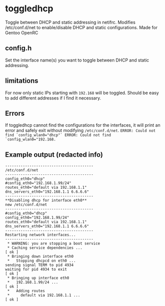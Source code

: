 # toggledhcp
Toggle between DHCP and static addressing in netifrc. Modifies /etc/conf.d/net to enable/disable DHCP and static configurations.
Made for Gentoo OpenRC
## config.h
Set the interface name(s) you want to toggle between DHCP and static addressing.
## limitations
For now only static IPs starting with ```192.168``` will be toggled.
Should be easy to add different addresses if I find it necessary.
## Errors
If toggledhcp cannot find the configurations for the interfaces, 
it will print an error and safely exit without modifying ```/etc/conf.d/net```.
```ERROR: Could not find `config_wlan0="dhcp"`
ERROR: Could not find `config_wlan0="192.168.```



## Example output (redacted info)
```
----------------------------------------
/etc/conf.d/net
----------------------------------------
config_eth0="dhcp"
#config_eth0="192.168.1.99/24"
routes_eth0="default via 192.168.1.1"
dns_servers_eth0="192.168.1.1 6.6.6.6"
----------------------------------------
**Disabling dhcp for interface eth0**
new /etc/conf.d/net
----------------------------------------
#config_eth0="dhcp"
config_eth0="192.168.1.99/24"
routes_eth0="default via 192.168.1.1"
dns_servers_eth0="192.168.1.1 6.6.6.6"
----------------------------------------
Restarting network interfaces...
----------------------------------------
 * WARNING: you are stopping a boot service
 * Caching service dependencies ...                                                                                                   [ ok ]
 * Bringing down interface eth0
 *   Stopping dhcpcd on eth0 ...
sending signal TERM to pid 4934
waiting for pid 4934 to exit                                                                                                          [ ok ]
 * Bringing up interface eth0
 *   192.168.1.99/24 ...                                                                                                               [ ok ]
 *   Adding routes
 *     default via 192.168.1.1 ...                                                                                                    [ ok ]
```
